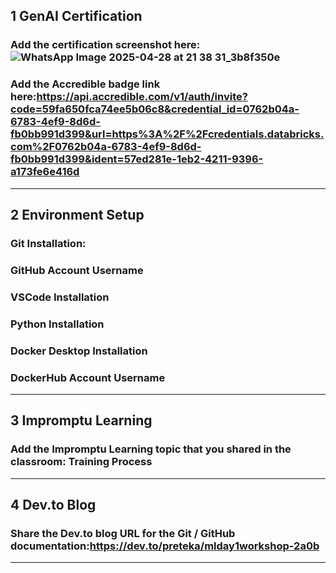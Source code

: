 ## 1 GenAI Certification
### Add the certification screenshot here:![WhatsApp Image 2025-04-28 at 21 38 31_3b8f350e](https://github.com/user-attachments/assets/571a75b1-f7c2-4da5-9326-72427a0c4e6b)


### Add the Accredible badge link here:https://api.accredible.com/v1/auth/invite?code=59fa650fca74ee5b06c8&credential_id=0762b04a-6783-4ef9-8d6d-fb0bb991d399&url=https%3A%2F%2Fcredentials.databricks.com%2F0762b04a-6783-4ef9-8d6d-fb0bb991d399&ident=57ed281e-1eb2-4211-9396-a173fe6e416d


-----
## 2 Environment Setup
### Git Installation:
### GitHub Account Username
### VSCode Installation
### Python Installation
### Docker Desktop Installation
### DockerHub Account Username
-----
## 3 Impromptu Learning
### Add the Impromptu Learning topic that you shared in the classroom: Training Process
-----
## 4 Dev.to Blog
### Share the Dev.to blog URL for the Git / GitHub documentation:https://dev.to/preteka/mlday1workshop-2a0b
-----
